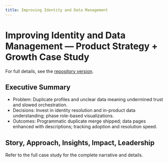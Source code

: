 ```yaml
---
title: Improving Identity and Data Management
---
```


# Improving Identity and Data Management — Product Strategy + Growth Case Study

For full details, see the [repository version](../case_studies/improving_identity_and_data_management.md).

## Executive Summary
- Problem: Duplicate profiles and unclear data meaning undermined trust and slowed orchestration.
- Decisions: Invest in identity resolution and in-product data understanding; phase role-based visualizations.
- Outcomes: Programmatic duplicate merge shipped; data pages enhanced with descriptions; tracking adoption and resolution speed.

## Story, Approach, Insights, Impact, Leadership
Refer to the full case study for the complete narrative and details.


